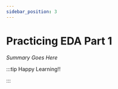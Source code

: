 ```yaml
---
sidebar_position: 3
---
```


# Practicing EDA Part 1

_Summary Goes Here_

:::tip Happy Learning!!

<QuestButton text="Go To Quest" />

:::


